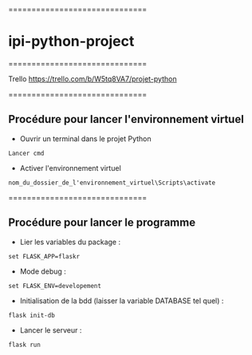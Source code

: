 ==============================

# ipi-python-project

==============================

Trello
https://trello.com/b/W5tq8VA7/projet-python

==============================

## Procédure pour lancer l'environnement virtuel
* Ouvrir un terminal dans le projet Python
```terminal
Lancer cmd
```

* Activer l'environnement virtuel
```terminal
nom_du_dossier_de_l'environnement_virtuel\Scripts\activate
```

==============================

## Procédure pour lancer le programme
* Lier les variables du package :
```terminal
set FLASK_APP=flaskr
```

* Mode debug :
```terminal
set FLASK_ENV=developement
```

* Initialisation de la bdd (laisser la variable DATABASE tel quel) : 
```terminal
flask init-db
```

* Lancer le serveur :
```terminal
flask run
```
